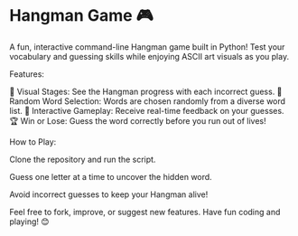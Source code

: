 # Hangman Game 🎮

A fun, interactive command-line Hangman game built in Python! Test your vocabulary and guessing skills while enjoying ASCII art visuals as you play.

Features:

🎨 Visual Stages: See the Hangman progress with each incorrect guess.
🎲 Random Word Selection: Words are chosen randomly from a diverse word list.
💬 Interactive Gameplay: Receive real-time feedback on your guesses.
🏆 Win or Lose: Guess the word correctly before you run out of lives!

How to Play:

Clone the repository and run the script.

Guess one letter at a time to uncover the hidden word.

Avoid incorrect guesses to keep your Hangman alive!

Feel free to fork, improve, or suggest new features. Have fun coding and playing! 😊

